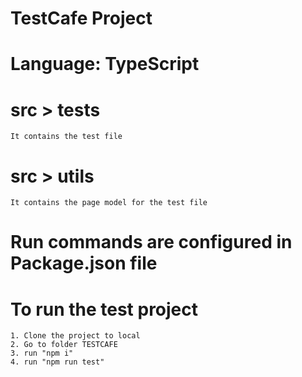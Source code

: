 # TestCafe Project
# Language: TypeScript
# src > tests
    It contains the test file
# src > utils
    It contains the page model for the test file
# Run commands are configured in Package.json file

# To run the test project
    1. Clone the project to local
    2. Go to folder TESTCAFE
    3. run "npm i"
    4. run "npm run test"
